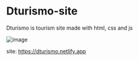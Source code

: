 # Dturismo-site
Dturismo is tourism site made with html, css and js

![image](https://user-images.githubusercontent.com/102667323/216774611-4ebd67db-e85f-4666-b136-5aae5db25991.png)

site: https://dturismo.netlify.app
